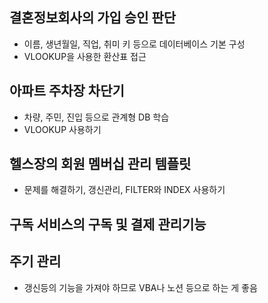 ## 결혼정보회사의 가입 승인 판단

- 이름, 생년월일, 직업, 취미 키 등으로 데이터베이스 기본 구성
- VLOOKUP을 사용한 환산표 접근



## 아파트 주차장 차단기

- 차량, 주민, 진입 등으로 관계형 DB 학습
- VLOOKUP 사용하기

## 헬스장의 회원 멤버십 관리 템플릿

- 문제를 해결하기, 갱신관리, FILTER와 INDEX 사용하기

## 구독 서비스의 구독 및 결제 관리기능

## 주기 관리

- 갱신등의 기능을 가져야 하므로 VBA나 노션 등으로 하는 게 좋음

